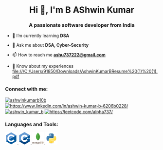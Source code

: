 <h1 align="center">Hi 👋, I'm B AShwin Kumar</h1>
<h3 align="center">A passionate software developer from India</h3>

- 🌱 I’m currently learning **DSA**

- 💬 Ask me about **DSA, Cyber-Security**

- 📫 How to reach me **ashu737222@gmail.com**

- 📄 Know about my experiences [file:///C:/Users/91850/Downloads/AshwinKumarBResume%20(1)%20(1).pdf](file:///C:/Users/91850/Downloads/AshwinKumarBResume%20(1)%20(1).pdf)

<h3 align="left">Connect with me:</h3>
<p align="left">
<a href="https://twitter.com/ashwinkumarb10b" target="blank"><img align="center" src="https://raw.githubusercontent.com/rahuldkjain/github-profile-readme-generator/master/src/images/icons/Social/twitter.svg" alt="ashwinkumarb10b" height="30" width="40" /></a>
<a href="https://linkedin.com/in/https://www.linkedin.com/in/ashwin-kumar-b-6206b0228/" target="blank"><img align="center" src="https://raw.githubusercontent.com/rahuldkjain/github-profile-readme-generator/master/src/images/icons/Social/linked-in-alt.svg" alt="https://www.linkedin.com/in/ashwin-kumar-b-6206b0228/" height="30" width="40" /></a>
<a href="https://instagram.com/ashwin_kumar_b" target="blank"><img align="center" src="https://raw.githubusercontent.com/rahuldkjain/github-profile-readme-generator/master/src/images/icons/Social/instagram.svg" alt="ashwin_kumar_b" height="30" width="40" /></a>
<a href="https://www.leetcode.com/https://leetcode.com/alpha737/" target="blank"><img align="center" src="https://raw.githubusercontent.com/rahuldkjain/github-profile-readme-generator/master/src/images/icons/Social/leet-code.svg" alt="https://leetcode.com/alpha737/" height="30" width="40" /></a>
</p>

<h3 align="left">Languages and Tools:</h3>
<p align="left"> <a href="https://www.cprogramming.com/" target="_blank" rel="noreferrer"> <img src="https://raw.githubusercontent.com/devicons/devicon/master/icons/c/c-original.svg" alt="c" width="40" height="40"/> </a> <a href="https://www.w3schools.com/cpp/" target="_blank" rel="noreferrer"> <img src="https://raw.githubusercontent.com/devicons/devicon/master/icons/cplusplus/cplusplus-original.svg" alt="cplusplus" width="40" height="40"/> </a> <a href="https://www.mongodb.com/" target="_blank" rel="noreferrer"> <img src="https://raw.githubusercontent.com/devicons/devicon/master/icons/mongodb/mongodb-original-wordmark.svg" alt="mongodb" width="40" height="40"/> </a> <a href="https://www.python.org" target="_blank" rel="noreferrer"> <img src="https://raw.githubusercontent.com/devicons/devicon/master/icons/python/python-original.svg" alt="python" width="40" height="40"/> </a> </p>
